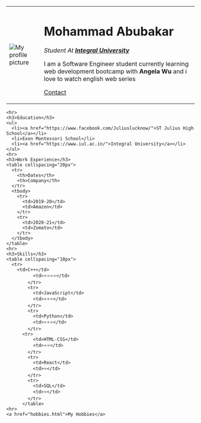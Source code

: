 <!DOCTYPE html>
<html lang="en" dir="ltr">
  <head>
    <meta charset="utf-8">
    <title>💖NetCracker</title>
  </head>
  <body>
    <table cellspacing="20px">
      <tr>
        <td><img src="C:\Users\Lenovo\Downloads\circle-cropped.png" alt="My profile picture"></td>
        <td><h1>Mohammad Abubakar</h1>
        <p><i>Student At <strong><a href="https://www.iul.ac.in/">Integral University</a></strong></i></p>
        <p>I am a Software Engineer student currently learning web development bootcamp with <strong>Angela Wu</strong> and i love to watch english web series</p>
        <p><a href="contact.html">Contact</a></p></td>
      </tr>
    </table>



    <hr>
    <h3>Education</h3>
    <ul>
      <li><a href="https://www.facebook.com/Juliuslucknow/">ST Julius High School</a></li>
      <li>Exon Montessori School</li>
      <li><a href="https://www.iul.ac.in/">Integral University</a></li>
    </ul>
    <hr>
    <h3>Work Experience</h3>
    <table cellspacing="20px">
      <tr>
        <th>Dates</th>
        <th>Company</th>
      </tr>
      <tbody>
        <tr>
          <td>2019-20</td>
          <td>Amazon</td>
        </tr>
        <tr>
          <td>2020-21</td>
          <td>Zomato</td>
        </tr>
      </tbody>
    </table>
    <hr>
    <h3>Skills</h3>
    <table cellspacing="10px">
      <tr>
        <td>C++</td>
              <td>⭐⭐⭐⭐</td>
            </tr>
            <tr>
              <td>JavaScript</td>
              <td>⭐⭐⭐</td>
            </tr>
            <tr>
              <td>Python</td>
              <td>⭐⭐⭐</td>
            </tr>
          <tr>
              <td>HTML-CSS</td>
              <td>⭐⭐</td>
            </tr>
            <tr>
              <td>React</td>
              <td>⭐</td>
            </tr>
            <tr>
              <td>SQL</td>
              <td>⭐</td>
            </tr>
          </table>
    <hr>
    <a href="hobbies.html">My Hobbies</a>
  </body>
</html>
